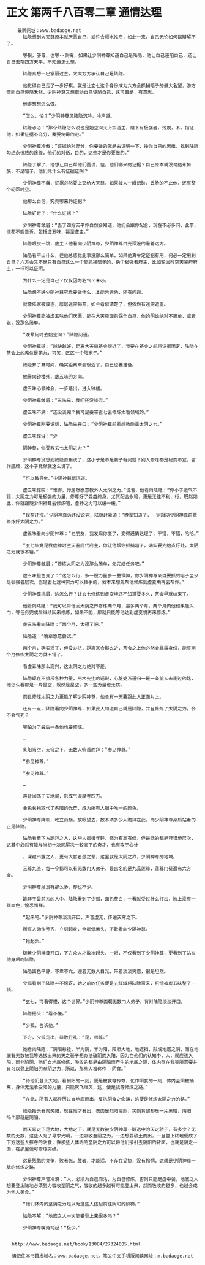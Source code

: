 # 正文 第两千八百零二章 通情达理
        最新网址：www.badaoge.net
          陆隐想到大天尊原本就厌恶自己，或许会顺水推舟，如此一来，自己无论如何都辩解不了。
      
          够狠，够毒，也够--倒霉，如果让少阴神尊知道自己是陆隐，他让自己诬陷自己，还让自己去帮四方天平，不知道怎么想。
      
          陆隐真想一巴掌扇过去，大大方方承认自己是陆隐。
      
          他觉得自己走了一步好棋，就是让玄七这个身份成为六方会抓捕暗子的最大名望，游方借助自己诬陷禾然，少阴神尊又想借助自己诬陷自己，这可真是，有意思。
      
          他得想想怎么做。
      
          “怎么，怕？”少阴神尊见陆隐沉吟，冷声道。
      
          陆隐忐忑：“那个陆隐怎么说也是始空间天上宗道主，麾下有极强者，污蔑，不，指证他，如果证据不充分，我要倒霉的吧。”
      
          少阴神尊冷傲：“证据绝对充分，你要做的就是去证明一下，按你自己的思维，找到陆隐勾结永恒族的途径，他们的对话，目的，这些才是你要做的。”
      
          陆隐了解了，他想让自己帮他们圆谎，但，他们哪来的证据？自己原本就没勾结永恒族，不是暗子，他们凭什么有证据证明？
      
          少阴神尊不蠢，证据必然要上交给大天尊，如果被人一眼识破，丢脸的不止他，还有整个轮回时空。
      
          他那么自信，究竟哪来的证据？
      
          陆隐好奇了：“什么证据？”
      
          少阴神尊皱眉：“去了四方天平你自然会知道，他们会跟你配合，现在不必多问，此事，谁都不能告诉，包括虚五味，甚至虚主。”
      
          陆隐眼皮一跳，虚主？他看向少阴神尊，少阴神尊目光深邃的看着远方。
      
          陆隐看不出什么，但他总感觉此事没那么简单，如果他真牟定证据有用，何必一定用到自己？六方会又不是只有自己这么一个能抓捕暗子的，换个极强者府主，比如轮回时空天鉴府府主，一样可以证明。
      
          为什么一定是自己？仅仅因为名气？未必。
      
          陆隐想不通少阴神尊究竟要做什么，本能告诉他，还有问题。
      
          就像陆家被放逐，层层迷雾揭开，如今看似清楚了，但依然有迷雾遮盖。
      
          少阴神尊能被虚五味他们厌恶，能在大天尊面前保全自己，他的阴诡绝对不简单，或者说，没那么简单。
      
          “晚辈何时去始空间？”陆隐问道。
      
          少阴神尊道：“越快越好，距离大天尊茶会很近了，我要在茶会之前将证据固定，陆隐在茶会上的席位是第九，可笑，区区一个陆家子。”
      
          陆隐算了算时间，确实距离茶会很近了，自己也要准备。
      
          他看向钟楼外，虚五味的方向。
      
          虚五味心领神会，一步踏出，进入钟楼。
      
          少阴神尊皱眉：“五味兄，我们还没谈完。”
      
          虚五味不满：“还没谈完？我可是要带玄七去修炼太璇领域的。”
      
          少阴神尊刚要说话，陆隐先开口：“少阴神尊前辈想教晚辈太阴之力。”
      
          虚五味惊讶：“少
      
          阴神尊，你要教玄七太阴之力？”
      
          少阴神尊没想到陆隐直接说了，这小子是不是脑子有问题？别人修炼都是秘而不宣，留作底牌，这小子竟然就这么说了。
      
          “可以教导他。”少阴神尊低沉道。
      
          虚五味惊叹：“难得，你居然愿意教外人太阴之力。”说着，他看向陆隐：“你小子运气不错，太阴之力可是极强的力量，修炼好了受益终身，尤其配合永暗，更是无往不利，行，既然如此，你就跟随少阴神尊去修炼吧，虚神之力可以缓一缓。”
      
          “现在还没。”少阴神尊话还没说完，陆隐赶紧道：“晚辈知道了，一定跟随少阴神尊前辈修炼好太阴之力。”
      
          虚五味看向少阴神尊：“老朋友，我发现你变了，变得通情达理了，不错，不错，哈哈。”
      
          “玄七毕竟是我虚神时空天鉴府代府主，你让他帮你抓捕暗子，确实要先给点好处，太阴之力就很不错。”
      
          少阴神尊皱眉：“修炼太阴之力没那么简单，先完成任务吧。”
      
          虚五味脸色变了：“这怎么行，多一股力量多一重保障，你少阴神尊亲自要抓的暗子至少是极强者层次，岂是玄七这种实力可以插手的，我本来想先帮他修炼到虚变境再去帮你。”
      
          少阴神尊挑眉，这怎么行？让玄七修炼到虚变境还不知道要多久，茶会早就结束了。
      
          他看向陆隐：“我可以带他回太阴之界修炼两个月，最多两个月，两个月内他如果能入门，等任务完成后继续回来修炼，如果不能，那就只能等他达到虚变境再来修炼。”
      
          虚五味看向陆隐：“两个月，太短了吧。”
      
          陆隐道：“晚辈愿意尝试。”
      
          两个月，确实短了，但没办法，距离茶会那么近，茶会之上他必然会暴露身份，能有两个月修炼太阴之力就不错了。
      
          看虚五味那么高兴，这太阴之力绝对不差。
      
          陆隐现在不排斥各种力量，用木先生的话说，心脏处万道归一是一条前人未走过的路，他怎么看都是一片星空，既然是星空，多一些力量也无妨。
      
          而且修炼太阴之力更能了解少阴神尊，他总有一天要跟此人正面对上。
      
          还有一点，陆隐看向少阴神尊，如果此人知道自己就是陆隐，并且修炼了太阴之力，会不会气死？
      
          哪怕为了最后一条他也要修炼。
      
          …
      
          炙阳当空，天穹之下，无数人俯首而拜：“参见神尊。”
      
          “参见神尊。”
      
          “参见神尊。”
      
          …
      
          声音回荡于天地间，形成气浪席卷四方。
      
          金色长袍取代了炙阳的光芒，成为所有人眼中唯一的颜色。
      
          少阴神尊降临，屹立山巅，放眼望去，数不清多少人跪拜在此，而少阴神尊身后站着的正是陆隐。
      
          陆隐看着下方跪拜之人，这些人都很年轻，修为有高有低，但最低的都是狩猎境层次，这其中必然有能与当初十决同层次一较高下的奇才，也有攻于心计
      
          ，深藏不露之人，更有大智若愚之辈，这里就是太阴之界，少阴神尊的地域。
      
          三尊九圣，每一个都可以有无数门人弟子，最出名的是九品莲尊，莲尊门徒遍布六方会。
      
          少阴神尊虽没有那么多，却也不少。
      
          跪拜于最前方的人中，陆隐看到了少孤，面色苍白，一看就受过什么打击，脸上没有一丝血色，惶恐而拜。
      
          “起来吧。”少阴神尊淡淡开口，声音虚无，传遍天穹之下。
      
          所有人动作整齐，立刻起身，全都低着头，不敢看向少阴神尊。
      
          “抬起头。”
      
          随着少阴神尊开口，下方众人才敢抬起头，一眼，不仅看到了少阴神尊，更看到了站在他身后的陆隐。
      
          陆隐面色平静，不卑不亢，迎着无数人目光，带着淡淡笑意，很是坦然。
      
          少孤看到了陆隐并不惊讶，她之前的任务便是去红域将陆隐带来，可惜被虚五味整了一顿。
      
          “玄七，可看得懂，这个世界。”少阴神尊面朝无数门人弟子，背对陆隐淡淡开口。
      
          陆隐摇头：“看不懂。”
      
          “少孤，告诉他。”
      
          下方，少孤走出，恭敬行礼：“是，师尊。”
      
          她看向陆隐：“阴阳悬挂，半为阴，半为阳，阳照大地，地遮挡，形成地底之阴，而在地底有无数被我等选拔出来的天之骄子想办法破阴而入阳，因为在他们的认知中，人，就应该入阳，而非陷阴，他们自地底修炼，吸收的都是由阴阳而产生的地底之阴，体内存在我等所需要并且可以登上阴阳的至阴之力，所以，那些人被称作--阴食。”
      
          “待他们登上大地，看到阳的一刻，便是被我等掠夺，化作阴食的一刻，体内至阴被抽离，身体无法承受阳的力量，只能灰飞烟灭，这，便是我等修炼之路。”
      
          “在此，所有人都经历过自地底而出，反抗阴食之命运，这便是修炼太阴之力的路。”
      
          陆隐抬头看向炙阳，现在他才看出，表面是烈阳高照，实则背部却是一片黑暗，阴阳吗？那就是阴阳。
      
          而天穹之下是大地，大地之下，就是无数被少阴神尊一脉选中的天之骄子，有多少？无数的无数，这些人为了寻求光明，一边吸收至阴之力，一边想要破土而出，一旦登上陆地便成了下方这些人掠夺的阴食，靠那些人体内的至阴之力可以将他们接引去阴阳的背面，也就是阴之一面，在那里便可修炼突破。
      
          这是残酷的竞争，败者死，胜者，才能活，不存在妥协，没有怜悯，这就是少阴神尊一脉的修炼之路。
      
          少阴神尊声音冷漠：“人，必须为自己而活，为自己修炼，否则只能是盘中餐，地底之人想要登上陆地必须努力吸收至阴之气，吸收的越多越有可能登上来，然而吸收的越多，也越会成为他人美食。”
      
          “他们体内的至阴之力足以为这些人搭起前往阴阳的阶梯。”
      
          陆隐不解：“地底之人一次能攀登上来很多吗？”
      
          少阴神尊嘴角弯起：“极少。”
      
      
      http://www.badaoge.net/book/13084/27324005.html
      
      请记住本书首发域名：www.badaoge.net。笔尖中文手机版阅读网址：m.badaoge.net